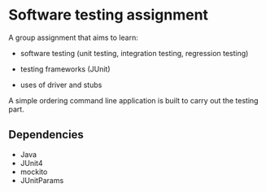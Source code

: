 # Software testing assignment

A group assignment that aims to learn:

- software testing (unit testing, integration testing, regression testing)

- testing frameworks (JUnit)

- uses of driver and stubs

  

A simple ordering command line application is built to carry out the testing part.



## Dependencies

- Java
- JUnit4
- mockito
- JUnitParams


